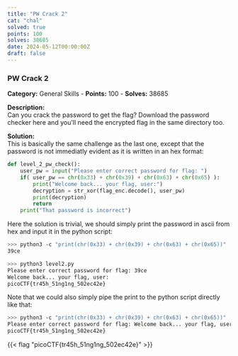 ```yaml
---
title: "PW Crack 2"
cat: "chal"
solved: true
points: 100
solves: 38685
date: 2024-05-12T00:00:00Z
draft: false
---
```


### PW Crack 2

**Category:** General Skills - **Points:** 100 - **Solves:** 38685

**Description:**   
Can you crack the password to get the flag? Download the password checker here and you'll need the encrypted flag in the same directory too.   

**Solution:**  
This is basically the same challenge as the last one, except that the password is not immediatly evident as it is written in an hex format:

```python
def level_2_pw_check():
    user_pw = input("Please enter correct password for flag: ")
    if( user_pw == chr(0x33) + chr(0x39) + chr(0x63) + chr(0x65) ):
        print("Welcome back... your flag, user:")
        decryption = str_xor(flag_enc.decode(), user_pw)
        print(decryption)
        return
    print("That password is incorrect")
```

Here the solution is trivial, we should simply print the password in ascii from hex and input it in the python script:

```sh
>>> python3 -c "print(chr(0x33) + chr(0x39) + chr(0x63) + chr(0x65))"
39ce

>>> python3 level2.py
Please enter correct password for flag: 39ce
Welcome back... your flag, user:
picoCTF{tr45h_51ng1ng_502ec42e}
```

Note that we could also simply pipe the print to the python script directly like that:

```sh
>>> python3 -c "print(chr(0x33) + chr(0x39) + chr(0x63) + chr(0x65))" | python3 level2.py
Please enter correct password for flag: Welcome back... your flag, user:
picoCTF{tr45h_51ng1ng_502ec42e}
```
   

{{< flag "picoCTF{tr45h_51ng1ng_502ec42e}" >}}